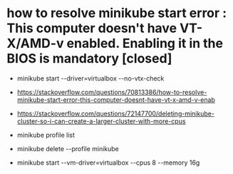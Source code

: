 # how to resolve minikube start error : This computer doesn't have VT-X/AMD-v enabled. Enabling it in the BIOS is mandatory [closed]

- minikube start --driver=virtualbox --no-vtx-check
- https://stackoverflow.com/questions/70813386/how-to-resolve-minikube-start-error-this-computer-doesnt-have-vt-x-amd-v-enab
- https://stackoverflow.com/questions/72147700/deleting-minikube-cluster-so-i-can-create-a-larger-cluster-with-more-cpus


- minikube profile list
- minikube delete --profile minikube
- minikube start --vm-driver=virtualbox --cpus 8 --memory 16g


